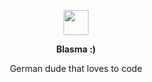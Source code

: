 <p align="center">
	<img width="40" src="https://github.githubassets.com/images/mona-loading-default.gif">
<p align="center"><strong>Blasma :)</strong></p>

<p align="center">
	<a >German dude that loves to code</a>
</p>

<p></p>
<p></p>
</p>
